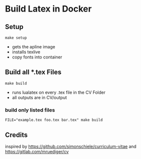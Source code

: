 # Build Latex in Docker

## Setup 
```
make setup
```
* gets the apline image
* installs texlive
* copy fonts into container

## Build all \*.tex Files
```
make build
```
* runs lualatex on every .tex file in the CV Folder
* all outputs are in CV/output

### build only listed files
```
FILE="example.tex foo.tex bar.tex" make build
```


## Credits

inspired by https://github.com/simonschiele/curriculum-vitae and https://gitlab.com/mruediger/cv 
